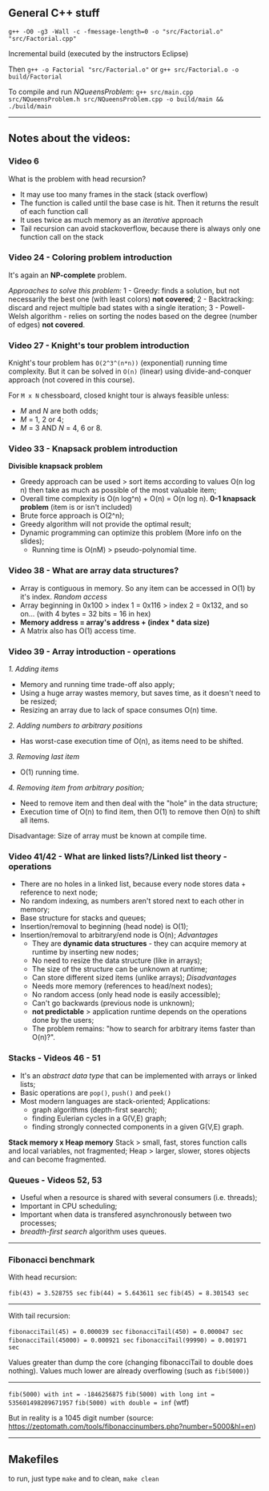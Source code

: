 ## General C++ stuff
`g++ -O0 -g3 -Wall -c -fmessage-length=0 -o "src/Factorial.o" "src/Factorial.cpp"`

Incremental build (executed by the instructors Eclipse)

Then `g++ -o Factorial "src/Factorial.o"` or `g++ src/Factorial.o -o build/Factorial`

To compile and run *NQueensProblem*: `g++ src/main.cpp src/NQueensProblem.h src/NQueensProblem.cpp -o build/main && ./build/main`

---

## Notes about the videos:

### Video 6
What is the problem with head recursion?
- It may use too many frames in the stack (stack overflow)
- The function is called until the base case is hit. Then it returns the result of each function call
- It uses twice as much memory as an *iterative* approach
- Tail recursion can avoid stackoverflow, because there is always only one function call on the stack

### Video 24 - Coloring problem introduction
It's again an **NP-complete** problem.

*Approaches to solve this problem:*
1 - Greedy: finds a solution, but not necessarily the best one (with least colors) **not covered**;
2 - Backtracking: discard and reject multiple bad states with a single iteration;
3 - Powell-Welsh algorithm - relies on sorting the nodes based on the degree (number of edges) **not covered**.


### Video 27 - Knight's tour problem introduction
Knight's tour problem has `O(2^3^(n*n))` (exponential) running time complexity.
But it can be solved in `O(n)` (linear) using divide-and-conquer approach (not covered in this course).

For `M x N` chessboard, closed knight tour is always feasible unless:
- *M* and *N* are both odds;
- *M* = 1, 2 or 4;
- *M* = 3 AND *N* = 4, 6 or 8.

### Video 33 - Knapsack problem introduction
**Divisible knapsack problem**
  - Greedy approach can be used > sort items according to values O(n log n) then take as much as possible of the most valuable item;
  - Overall time complexity is O(n log^n) + O(n) = O(n log n).
**0-1 knapsack problem** (item is or isn't included)
  - Brute force approach is O(2^n);
  - Greedy algorithm will not provide the optimal result;
  - Dynamic programming can optimize this problem (More info on the slides);
    - Running time is O(nM) > pseudo-polynomial time.

### Video 38 - What are array data structures?
  - Array is contiguous in memory. So any item can be accessed in O(1) by it's index. *Random access*
  - Array beginning in 0x100 > index 1 = 0x116 > index 2 = 0x132, and so on... (with 4 bytes = 32 bits = 16 in hex)
  - **Memory address = array's address + (index * data size)**
  - A Matrix also has O(1) access time.

### Video 39 - Array introduction - operations
*1. Adding items*
  - Memory and running time trade-off also apply;
  - Using a huge array wastes memory, but saves time, as it doesn't need to be resized;
  - Resizing an array due to lack of space consumes O(n) time.

*2. Adding numbers to arbitrary positions*
  - Has worst-case execution time of O(n), as items need to be shifted.

*3. Removing last item*
  - O(1) running time.

*4. Removing item from arbitrary position;*
  - Need to remove item and then deal with the "hole" in the data structure;
  - Execution time of O(n) to find item, then O(1) to remove then O(n) to shift all items.

Disadvantage: Size of array must be known at compile time.

### Video 41/42 - What are linked lists?/Linked list theory - operations
  - There are no holes in a linked list, because every node stores data + reference to next node;
  - No random indexing, as numbers aren't stored next to each other in memory;
  - Base structure for stacks and queues;
  - Insertion/removal to beginning (head node) is O(1);
  - Insertion/removal to arbitrary/end node is O(n);
  *Advantages*
    - They are **dynamic data structures** - they can acquire memory at runtime by inserting new nodes;
    - No need to resize the data structure (like in arrays);
    - The size of the structure can be unknown at runtime;
    - Can store different sized items (unlike arrays);
  *Disadvantages*
    - Needs more memory (references to head/next nodes);
    - No random access (only head node is easily accessible);
    - Can't go backwards (previous node is unknown);
    - **not predictable** > application runtime depends on the operations done by the users;
    - The problem remains: "how to search for arbitrary items faster than O(n)?".

### Stacks - Videos 46 - 51
- It's an *abstract data type* that can be implemented with arrays or linked lists;
- Basic operations are `pop()`, `push()` and `peek()`
- Most modern languages are stack-oriented;
Applications:
  - graph algorithms (depth-first search);
  - finding Eulerian cycles in a G(V,E) graph;
  - finding strongly connected components in a given G(V,E) graph.

**Stack memory x Heap memory**
Stack > small, fast, stores function calls and local variables, not fragmented;
Heap > larger, slower, stores objects and can become fragmented.

### Queues - Videos 52, 53
- Useful when a resource is shared with several consumers (i.e. threads);
- Important in CPU scheduling;
- Important when data is transfered asynchronously between two processes;
- *breadth-first search* algorithm uses queues.

---

### Fibonacci benchmark

With head recursion:

`fib(43) = 3.528755 sec`
`fib(44) = 5.643611 sec`
`fib(45) = 8.301543 sec`

---

With tail recursion:

`fibonacciTail(45) = 0.000039 sec`
`fibonacciTail(450) = 0.000047 sec`
`fibonacciTail(45000) = 0.000921 sec`
`fibonacciTail(99990) = 0.001971 sec`

Values greater than dump the core (changing fibonacciTail to double does nothing).
Values much lower are already overflowing (such as `fib(5000)`)

---

`fib(5000) with int = -1846256875`
`fib(5000) with long int = 535601498209671957`
`fib(5000) with double = inf` (wtf)

But in reality is a 1045 digit number (source: https://zeptomath.com/tools/fibonaccinumbers.php?number=5000&hl=en)

---

## Makefiles

to run, just type `make` and to clean, `make clean`